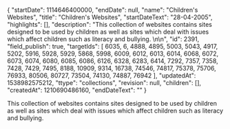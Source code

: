 {
  "startDate": 1114646400000, 
  "endDate": null, 
  "name": "Children's Websites", 
  "title": "Children's Websites", 
  "startDateText": "28-04-2005", 
  "highlights": [], 
  "description": "This collection of websites contains sites designed to be used by children as well as sites which deal with issues which affect children such as literacy and bullying.  \n\n", 
  "id": 2391, 
  "field_publish": true, 
  "targetIds": [
    6035, 
    6, 
    4888, 
    4895, 
    5003, 
    5043, 
    4917, 
    5202, 
    5916, 
    5928, 
    5929, 
    5868, 
    5998, 
    6009, 
    6012, 
    6013, 
    6014, 
    6068, 
    6072, 
    6073, 
    6074, 
    6080, 
    6085, 
    6086, 
    6126, 
    6328, 
    6283, 
    6414, 
    7292, 
    7357, 
    7358, 
    7428, 
    7429, 
    7495, 
    8188, 
    10909, 
    9314, 
    16738, 
    74546, 
    74817, 
    75378, 
    75706, 
    76933, 
    80506, 
    80727, 
    73504, 
    74130, 
    74887, 
    76942
  ], 
  "updatedAt": 1538982575212, 
  "ttype": "collections", 
  "revision": null, 
  "children": [], 
  "createdAt": 1210690486160, 
  "endDateText": ""
}

This collection of websites contains sites designed to be used by children as well as sites which deal with issues which affect children such as literacy and bullying.  

